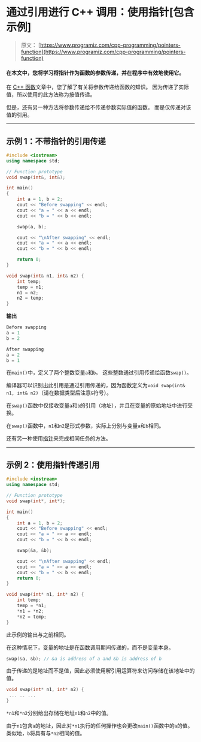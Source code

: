 # 通过引用进行 C++ 调用：使用指针[包含示例]

> 原文： [https://www.programiz.com/cpp-programming/pointers-function](https://www.programiz.com/cpp-programming/pointers-function)

#### 在本文中，您将学习将指针作为函数的参数传递，并在程序中有效地使用它。

在 [C++ 函数](/cpp-programming/function "C++ Functions")文章中，您了解了有关将参数传递给函数的知识。 因为传递了实际值，所以使用的此方法称为按值传递。

但是，还有另一种方法将参数传递给不传递参数实际值的函数。 而是仅传递对该值的引用。

* * *

## 示例 1：不带指针的引用传递

```cpp
#include <iostream>
using namespace std;

// Function prototype
void swap(int&, int&);

int main()
{
    int a = 1, b = 2;
    cout << "Before swapping" << endl;
    cout << "a = " << a << endl;
    cout << "b = " << b << endl;

    swap(a, b);

    cout << "\nAfter swapping" << endl;
    cout << "a = " << a << endl;
    cout << "b = " << b << endl;

    return 0;
}

void swap(int& n1, int& n2) {
    int temp;
    temp = n1;
    n1 = n2;
    n2 = temp;
}
```

**输出**

```cpp
Before swapping
a = 1
b = 2

After swapping
a = 2
b = 1
```

在`main()`中，定义了两个整数变量`a`和`b`。 这些整数通过引用传递给函数`swap()`。

编译器可以识别出此引用是通过引用传递的，因为函数定义为`void swap(int& n1, int& n2)`（请在数据类型后注意`&`符号）。

在`swap()`函数中仅接收变量`a`和`b`的引用（地址），并且在变量的原始地址中进行交换。

在`swap()`函数中，`n1`和`n2`是形式参数，实际上分别与变量`a`和`b`相同。

还有另一种使用[指针](/cpp-programming/pointers "C++ Pointers")来完成相同任务的方法。

* * *

## 示例 2：使用指针传递引用

```cpp
#include <iostream>
using namespace std;

// Function prototype
void swap(int*, int*);

int main()
{
    int a = 1, b = 2;
    cout << "Before swapping" << endl;
    cout << "a = " << a << endl;
    cout << "b = " << b << endl;

    swap(&a, &b);

    cout << "\nAfter swapping" << endl;
    cout << "a = " << a << endl;
    cout << "b = " << b << endl;
    return 0;
}

void swap(int* n1, int* n2) {
    int temp;
    temp = *n1;
    *n1 = *n2;
    *n2 = temp;
}
```

此示例的输出与之前相同。

在这种情况下，变量的地址是在函数调用期间传递的，而不是变量本身。

```cpp
swap(&a, &b); // &a is address of a and &b is address of b
```

由于传递的是地址而不是值，因此必须使用解引用运算符来访问存储在该地址中的值。

```cpp
void swap(int* n1, int* n2) { 
 ... .. ...
}

```

`*n1`和`*n2`分别给出存储在地址`n1`和`n2`中的值。

由于`n1`包含`a`的地址，因此对`*n1`执行的任何操作也会更改`main()`函数中的`a`的值。 类似地，`b`将具有与`*n2`相同的值。